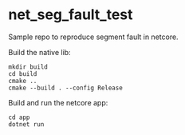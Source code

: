 # net_seg_fault_test

Sample repo to reproduce segment fault in netcore.

Build the native lib:
```
mkdir build
cd build
cmake ..
cmake --build . --config Release
```

Build and run the netcore app:
```
cd app
dotnet run
```

